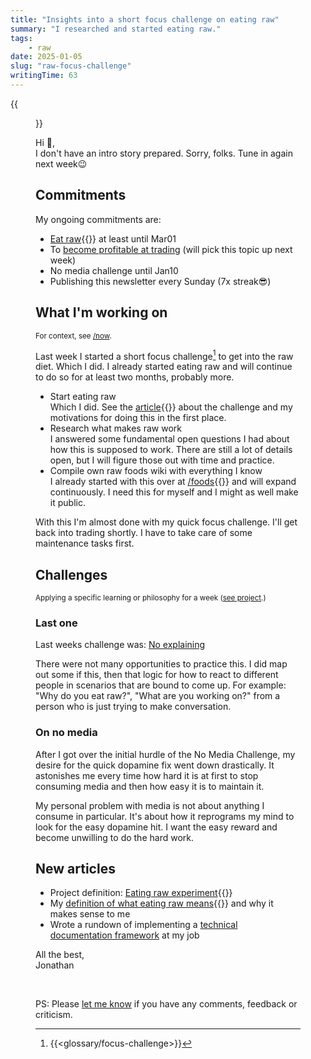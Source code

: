 ```yaml
---
title: "Insights into a short focus challenge on eating raw"
summary: "I researched and started eating raw."
tags:
    - raw
date: 2025-01-05
slug: "raw-focus-challenge"
writingTime: 63
---
```


{{<figure src="selfie.jpg" clearClass="true" class="w-11/12 sm:max-w-44 sm:w-auto sm:float-right sm:pl-3 my-0" alt="Me in the forest">}}

Hi :slightly_smiling_face:,<br>
I don't have an intro story prepared.
Sorry, folks.
Tune in again next week:wink:

## Commitments

My ongoing commitments are:
- [Eat raw](/de/project/rohkost){{<de>}} at least until Mar01
- To [become profitable at trading](project/day-trading) (will pick this topic up next week)
- No media challenge until Jan10
- Publishing this newsletter every Sunday (7x streak:sunglasses:)

## What I'm working on
<small>For context, see [/now](now#projects).</small>

Last week I started a short focus challenge[^focus-challenge] to get into
the raw diet.
Which I did.
I already started eating raw and will continue to do so for at least two
months, probably more.

- Start eating raw<br>
  Which I did.
  See the [article](/de/project/rohkost){{<de>}} about the challenge and my motivations for doing this in the first place.
- Research what makes raw work<br>
  I answered some fundamental open questions I had about how this is
  supposed to work.
  There are still a lot of details open, but I will figure those out with
  time and practice.
- Compile own raw foods wiki with everything I know<br>
  I already started with this over at [/foods](/de/foods/){{<de>}} and will
  expand continuously. I need this for myself and I might as well make it
  public.

With this I'm almost done with my quick focus challenge.
I'll get back into trading shortly.
I have to take care of some maintenance tasks first.

## Challenges
<small>Applying a specific learning or philosophy for a week ([see project](project/challenges).)</small>

### Last one

Last weeks challenge was: [No explaining](newsletter/15#next-one)

There were not many opportunities to practice this.
I did map out some if this, then that logic for how to react to different
people in scenarios that are bound to come up.
For example: "Why do you eat raw?", "What are you working on?" from a person
who is just trying to make conversation.

### On no media

After I got over the initial hurdle of the No Media Challenge, my desire for
the quick dopamine fix went down drastically.
It astonishes me every time how hard it is at first to stop consuming media
and then how easy it is to maintain it.

My personal problem with media is not about anything I consume in
particular.
It's about how it reprograms my mind to look for the easy dopamine hit.
I want the easy reward and become unwilling to do the hard work.

## New articles

- Project definition: [Eating raw experiment](/de/project/rohkost){{<de>}}
- My [definition of what eating raw means](/de/misc/rohkost-definition/){{<de>}} and why it makes sense to me
- Wrote a rundown of implementing a [technical documentation framework](dev/technical-documentation) at my job

All the best,<br>
Jonathan

<br>

PS: Please [let me know](mailto:newsletter-feedback@jneidel.com) if you have any comments, feedback or criticism.

[^focus-challenge]: {{<glossary/focus-challenge>}}
